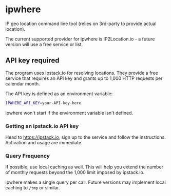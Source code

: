 # ipwhere

IP geo location command line tool (relies on 3rd-party to provide actual
location).

The current supported provider for ipwhere is IP2Location.io - a future version
will use a free service or list.


## API key required

The program uses ipstack.io for resolving locations.  They provide a free
service that requires an API key and grants up to 1,000 HTTP requests per
calendar month.

The API key is defined as an environment variable:

```bash
IPWHERE_API_KEY=your-API-key-here
```

ipwhere won't start if the environment variable isn't defined.


### Getting an ipstack.io API key

Head to https://ipstack.io, sign up to the service and follow the
instructions.  Activation and usage are immediate.


### Query Frequency

If possible, use local caching as well.  This will help you extend the number of
monthly requests beyond the 1,000 limit imposed by ipstack.io.

ipwhere makes a single query per call.  Future versions may implement local
caching to `/tmp` or similar.

